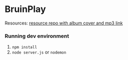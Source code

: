 # BruinPlay
Resources: [resource repo with album cover and mp3 link](https://github.com/acm-hackschool-f17/BruinPlayResources)

### Running dev environment
1. `npm install`
2. `node server.js` or `nodemon`